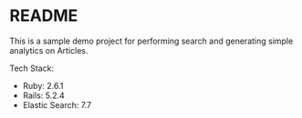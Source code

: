 # README

This is a sample demo project for performing search and generating simple analytics on Articles.

Tech Stack:
- Ruby: 2.6.1
- Rails: 5.2.4
- Elastic Search: ​7.7
